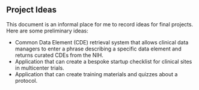 ## Project Ideas
This document is an informal place for me to record ideas for final projects.  Here are some preliminary ideas:
- Common Data Element (CDE) retrieval system that allows clinical data managers to enter a phrase describing a specific data element and returns curated CDEs from the NIH.
- Application that can create a bespoke startup checklist for clinical sites in multicenter trials.
- Application that can create training materials and quizzes about a protocol.
